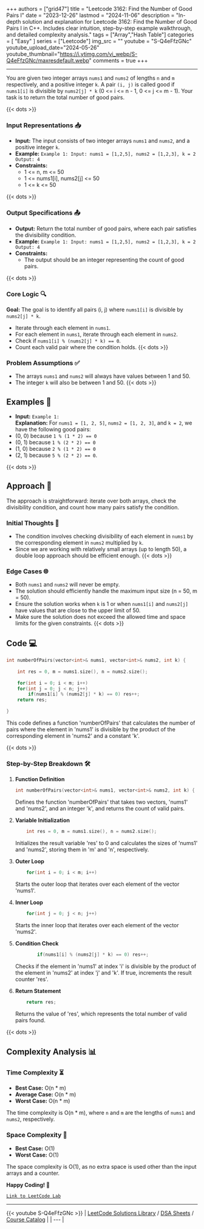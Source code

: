 
+++
authors = ["grid47"]
title = "Leetcode 3162: Find the Number of Good Pairs I"
date = "2023-12-26"
lastmod = "2024-11-06"
description = "In-depth solution and explanation for Leetcode 3162: Find the Number of Good Pairs I in C++. Includes clear intuition, step-by-step example walkthrough, and detailed complexity analysis."
tags = ["Array","Hash Table"]
categories = [
    "Easy"
]
series = ["Leetcode"]
img_src = ""
youtube = "S-Q4eFfzGNc"
youtube_upload_date="2024-05-26"
youtube_thumbnail="https://i.ytimg.com/vi_webp/S-Q4eFfzGNc/maxresdefault.webp"
comments = true
+++



---
You are given two integer arrays `nums1` and `nums2` of lengths `n` and `m` respectively, and a positive integer `k`. A pair `(i, j)` is called good if `nums1[i]` is divisible by `nums2[j] * k` (0 <= i <= n - 1, 0 <= j <= m - 1). Your task is to return the total number of good pairs.
<!--more-->
{{< dots >}}
### Input Representations 📥
- **Input:** The input consists of two integer arrays `nums1` and `nums2`, and a positive integer `k`.
- **Example:** `Example 1:
Input: nums1 = [1,2,5], nums2 = [1,2,3], k = 2
Output: 4`
- **Constraints:**
	- 1 <= n, m <= 50
	- 1 <= nums1[i], nums2[j] <= 50
	- 1 <= k <= 50

{{< dots >}}
### Output Specifications 📤
- **Output:** Return the total number of good pairs, where each pair satisfies the divisibility condition.
- **Example:** `Example 1:
Input: nums1 = [1,2,5], nums2 = [1,2,3], k = 2
Output: 4`
- **Constraints:**
	- The output should be an integer representing the count of good pairs.

{{< dots >}}
### Core Logic 🔍
**Goal:** The goal is to identify all pairs (i, j) where `nums1[i]` is divisible by `nums2[j] * k`.

- Iterate through each element in `nums1`.
- For each element in `nums1`, iterate through each element in `nums2`.
- Check if `nums1[i] % (nums2[j] * k) == 0`.
- Count each valid pair where the condition holds.
{{< dots >}}
### Problem Assumptions ✅
- The arrays `nums1` and `nums2` will always have values between 1 and 50.
- The integer `k` will also be between 1 and 50.
{{< dots >}}
## Examples 🧩
- **Input:** `Example 1:`  \
  **Explanation:** For `nums1 = [1, 2, 5]`, `nums2 = [1, 2, 3]`, and `k = 2`, we have the following good pairs:
- (0, 0) because `1 % (1 * 2) == 0`
- (0, 1) because `1 % (2 * 2) == 0`
- (1, 0) because `2 % (1 * 2) == 0`
- (2, 1) because `5 % (2 * 2) == 0`.

{{< dots >}}
## Approach 🚀
The approach is straightforward: iterate over both arrays, check the divisibility condition, and count how many pairs satisfy the condition.

### Initial Thoughts 💭
- The condition involves checking divisibility of each element in `nums1` by the corresponding element in `nums2` multiplied by `k`.
- Since we are working with relatively small arrays (up to length 50), a double loop approach should be efficient enough.
{{< dots >}}
### Edge Cases 🌐
- Both `nums1` and `nums2` will never be empty.
- The solution should efficiently handle the maximum input size (n = 50, m = 50).
- Ensure the solution works when `k` is 1 or when `nums1[i]` and `nums2[j]` have values that are close to the upper limit of 50.
- Make sure the solution does not exceed the allowed time and space limits for the given constraints.
{{< dots >}}
## Code 💻
```cpp
int numberOfPairs(vector<int>& nums1, vector<int>& nums2, int k) {
    
    int res = 0, m = nums1.size(), n = nums2.size();
    
    for(int i = 0; i < m; i++)
    for(int j = 0; j < n; j++)
        if(nums1[i] % (nums2[j] * k) == 0) res++;
    return res;
    
}
```

This code defines a function 'numberOfPairs' that calculates the number of pairs where the element in 'nums1' is divisible by the product of the corresponding element in 'nums2' and a constant 'k'.

{{< dots >}}
### Step-by-Step Breakdown 🛠️
1. **Function Definition**
	```cpp
	int numberOfPairs(vector<int>& nums1, vector<int>& nums2, int k) {
	```
	Defines the function 'numberOfPairs' that takes two vectors, 'nums1' and 'nums2', and an integer 'k', and returns the count of valid pairs.

2. **Variable Initialization**
	```cpp
	    int res = 0, m = nums1.size(), n = nums2.size();
	```
	Initializes the result variable 'res' to 0 and calculates the sizes of 'nums1' and 'nums2', storing them in 'm' and 'n', respectively.

3. **Outer Loop**
	```cpp
	    for(int i = 0; i < m; i++)
	```
	Starts the outer loop that iterates over each element of the vector 'nums1'.

4. **Inner Loop**
	```cpp
	    for(int j = 0; j < n; j++)
	```
	Starts the inner loop that iterates over each element of the vector 'nums2'.

5. **Condition Check**
	```cpp
	        if(nums1[i] % (nums2[j] * k) == 0) res++;
	```
	Checks if the element in 'nums1' at index 'i' is divisible by the product of the element in 'nums2' at index 'j' and 'k'. If true, increments the result counter 'res'.

6. **Return Statement**
	```cpp
	    return res;
	```
	Returns the value of 'res', which represents the total number of valid pairs found.

{{< dots >}}
## Complexity Analysis 📊
### Time Complexity ⏳
- **Best Case:** O(n * m)
- **Average Case:** O(n * m)
- **Worst Case:** O(n * m)

The time complexity is O(n * m), where `n` and `m` are the lengths of `nums1` and `nums2`, respectively.

### Space Complexity 💾
- **Best Case:** O(1)
- **Worst Case:** O(1)

The space complexity is O(1), as no extra space is used other than the input arrays and a counter.

**Happy Coding! 🎉**


[`Link to LeetCode Lab`](https://leetcode.com/problems/find-the-number-of-good-pairs-i/description/)

---
{{< youtube S-Q4eFfzGNc >}}
| [LeetCode Solutions Library](https://grid47.xyz/leetcode/) / [DSA Sheets](https://grid47.xyz/sheets/) / [Course Catalog](https://grid47.xyz/courses/) |
| --- |
